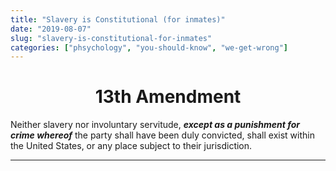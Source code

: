 ```yaml
---
title: "Slavery is Constitutional (for inmates)"
date: "2019-08-07"
slug: "slavery-is-constitutional-for-inmates"
categories: ["phsychology", "you-should-know", "we-get-wrong"]
---
```


<!-- wp:heading {"level":1,"align":"center"} -->
<h1 style="text-align:center" id="page-title">13th Amendment</h1>
<!-- /wp:heading -->

<!-- wp:paragraph {"fontSize":"medium"} -->
<p class="has-medium-font-size">Neither slavery nor involuntary servitude, <strong><em>except as a punishment for crime whereof</em></strong> the party shall have been duly convicted, shall exist within the United States, or any place subject to their jurisdiction.</p>
<!-- /wp:paragraph -->

<!-- wp:separator -->
<hr class="wp-block-separator"/>
<!-- /wp:separator -->

<!-- wp:paragraph -->
<p></p>
<!-- /wp:paragraph -->
